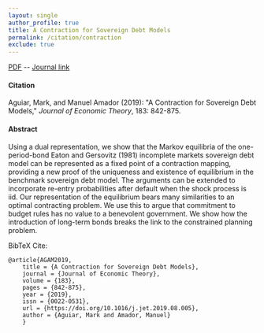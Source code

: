 ```yaml
---
layout: single 
author_profile: true 
title: A Contraction for Sovereign Debt Models 
permalink: /citation/contraction
exclude: true
---
```


[PDF](https://markaguiar.github.io/files/contraction.pdf) -- [Journal link](https://www.sciencedirect.com/science/article/pii/S0022053119300857)
#### Citation

Aguiar, Mark, and Manuel Amador (2019): "A Contraction for Sovereign Debt Models," *Journal of Economic Theory*, 183: 842-875.

#### Abstract

Using a dual representation, we show that the Markov equilibria of the one-period-bond Eaton and Gersovitz (1981) incomplete markets sovereign debt model can be represented as a fixed point of a contraction mapping, providing a new proof of the uniqueness and existence of equilibrium in the benchmark sovereign debt model. The arguments can be extended to incorporate re-entry probabilities after default when the shock process is iid. Our representation of the equilibrium bears many similarities to an optimal contracting problem. We use this to argue that commitment to budget rules has no value to a benevolent government. We show how the introduction of long-term bonds breaks the link to the constrained planning problem.

BibTeX Cite:

	@article{AGAM2019,
		title = {A Contraction for Sovereign Debt Models},
		journal = {Journal of Economic Theory},
		volume = {183},
		pages = {842-875},
		year = {2019},
		issn = {0022-0531},
		url = {https://doi.org/10.1016/j.jet.2019.08.005},
		author = {Aguiar, Mark and Amador, Manuel}
		}
